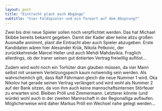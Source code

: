 ```yaml
---
layout: post
title: "Eintracht plant auch Abgänge"
subtitle: "Vier Feldspieler und ein Torwart auf dem Absprung?"
---
```


Zwei bis drei neue Spieler sollen noch verpflichtet werden. Das hat Michael Skibbe bereits bekannt gegeben. Damit der Kader aber keine allzu großen Ausmaße annimmt, plant die Eintracht aber auch Spieler abzugeben. Erste Kandidaten wären hier Alexander Krük, Nikola Petkovic, der zurückkehrende Marcel Heller und auch Mehdi Mahdavikia. Fraglich allerdings, ob der Iraner seinen gut dotierten Vertrag freiwillig auflöst...

Zudem wird wohl noch ein Torhüter dran glauben müssen, da vier Mann selbst mit unserem Verletzungspech kaum notwendig sein werden. Als wahrscheinlich gilt, dass Ralf Fährmann gleich die neue Nummer 1 wird. Oka Nikolov hat gerade seinen Vertrag verlängert und wird wohl als Nummer 2 auf der Bank sitzen, da von ihm auch keine mannschaftsinternen Störfeuer zu erwarten sind. Bleiben Pröll und Zimmermann. Letzterer könnte (und würde) wohl auch in der zweiten Mannschaft in der Regionalliga auflaufen. Möglicherweise wird daher Markus Pröll ein Wechsel nahe gelegt werden...
